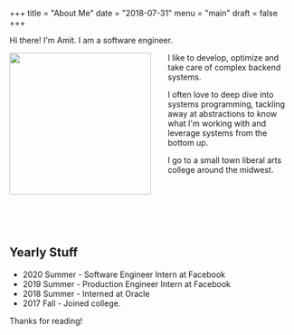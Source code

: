 +++
title = "About Me"
date = "2018-07-31"
menu = "main"
draft = false
+++

Hi there! I'm Amit. I am a software engineer.

<img style="float: left;margin-right:30px;" src="https://i.ibb.co/X8BKXWt/profile-zoom-2x.jpg" width="250">
I like to develop, optimize and take care of complex backend systems.

I often love to deep dive into systems programming, tackling away at abstractions to know what I'm working with and leverage systems from the bottom up.

I go to a small town liberal arts college around the midwest. 

<br /><br />

<br/><br />


## Yearly Stuff

* 2020 Summer   - Software Engineer Intern at Facebook
* 2019 Summer   - Production Engineer Intern at Facebook
* 2018 Summer   - Interned at Oracle
* 2017 Fall     - Joined college.


Thanks for reading!
